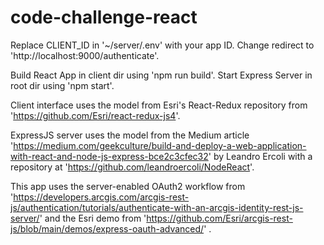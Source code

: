 # code-challenge-react
 
Replace CLIENT_ID in '~/server/.env' with your app ID.  Change redirect to 'http://localhost:9000/authenticate'.

Build React App in client dir using 'npm run build'.
Start Express Server in root dir using 'npm start'.

Client interface uses the model from Esri's React-Redux repository from 'https://github.com/Esri/react-redux-js4'.

ExpressJS server uses the model from the Medium article 'https://medium.com/geekculture/build-and-deploy-a-web-application-with-react-and-node-js-express-bce2c3cfec32' by Leandro Ercoli with a repository at 'https://github.com/leandroercoli/NodeReact'.  

This app uses the server-enabled OAuth2 workflow from 'https://developers.arcgis.com/arcgis-rest-js/authentication/tutorials/authenticate-with-an-arcgis-identity-rest-js-server/' and the Esri demo from 'https://github.com/Esri/arcgis-rest-js/blob/main/demos/express-oauth-advanced/' .